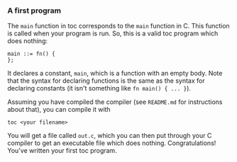 ### A first program

The `main` function in toc corresponds to the `main` function in C. This function is called when your program is run. So, this is a valid toc program which does nothing:

```
main ::= fn() {
};
```

It declares a constant, `main`, which is a function with an empty body. Note that the syntax for declaring functions is the same as the syntax for declaring constants (it isn't something like `fn main() { ... }`).

Assuming you have compiled the compiler (see `README.md` for instructions about that), you can compile it with

```
toc <your filename>
```

You will get a file called `out.c`, which you can then put through your C compiler to get an executable file which does nothing. Congratulations! You've written your first toc program.
